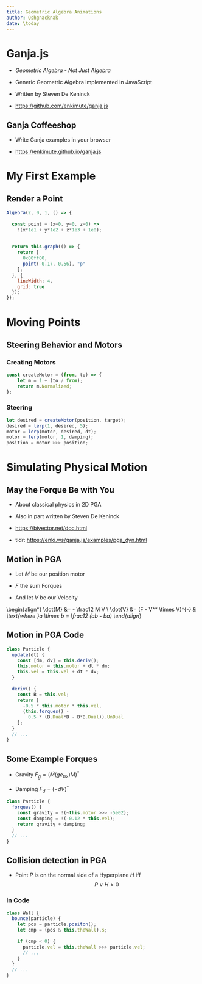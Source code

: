 ```yaml
---
title: Geometric Algebra Animations
author: Oshgnacknak
date: \today
---
```


# Ganja.js

- *Geometric Algebra - Not Just Algebra*

- Generic Geometric Algebra implemented in JavaScript

- Written by Steven De Keninck

- <https://github.com/enkimute/ganja.js>

## Ganja Coffeeshop

- Write Ganja examples in your browser

- <https://enkimute.github.io/ganja.js>

# My First Example

## Render a Point

```js
Algebra(2, 0, 1, () => {
  
  const point = (x=0, y=0, z=0) =>
    !(x*1e1 + y*1e2 + z*1e3 + 1e0);
  
  
  return this.graph(() => {
    return [
      0x00ff00,
      point(-0.17, 0.56), "p"
    ];
  }, {
    lineWidth: 4,
    grid: true
  });
});
```

# Moving Points

## Steering Behavior and Motors

### Creating Motors

```js
const createMotor = (from, to) => {
    let m = 1 + (to / from);
    return m.Normalized;
};
```

### Steering

```js
let desired = createMotor(position, target);
desired = lerp(1, desired, 5);
motor = lerp(motor, desired, dt);
motor = lerp(motor, 1, damping);
position = motor >>> position;
```

# Simulating Physical Motion

## May the Forque Be with You

- About classical physics in 2D PGA

- Also in part written by Steven De Keninck

- <https://bivector.net/doc.html>

- tldr: <https://enki.ws/ganja.js/examples/pga_dyn.html>

## Motion in PGA

- Let $M$ be our position motor

- $F$ the sum Forques

- And let $V$ be our Velocity

\begin{align*}
\dot{M} &= - \frac12 M V \\
\dot{V} &= (F - V^* \times V)^{-*} & \text{where }a \times b = \frac12 (ab - ba)
\end{align*}

## Motion in PGA Code

```js
class Particle {
  update(dt) {
    const [dm, dv] = this.deriv();
    this.motor = this.motor + dt * dm;
    this.vel = this.vel + dt * dv;
  }
   
  deriv() {
    const B = this.vel;
    return [
      -0.5 * this.motor * this.vel,
      (this.forques() -
        0.5 * (B.Dual*B - B*B.Dual)).UnDual
    ];
  }
  // ...
}
```

## Some Example Forques

- Gravity $F_g = (\widetilde{M} (g e_{02}) M)^*$

- Damping $F_d = (- d V)^*$

```js
class Particle {
  forques() {
    const gravity = !(~this.motor >>> -5e02);
    const damping = !(-0.12 * this.vel);
    return gravity + damping;
  }
  // ...
}
```

## Collision detection in PGA

- Point $P$ is on the normal side of a Hyperplane $H$ iff
$$
    P \vee H > 0
$$

### In Code

```js
class Wall {
  bounce(particle) {
    let pos = particle.positon();
    let cmp = (pos & this.theWall).s;
    
    if (cmp < 0) {
      particle.vel = this.theWall >>> particle.vel;
      // ...
    }
  }
  // ...
}
```
